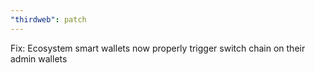 ```yaml
---
"thirdweb": patch
---
```


Fix: Ecosystem smart wallets now properly trigger switch chain on their admin wallets
